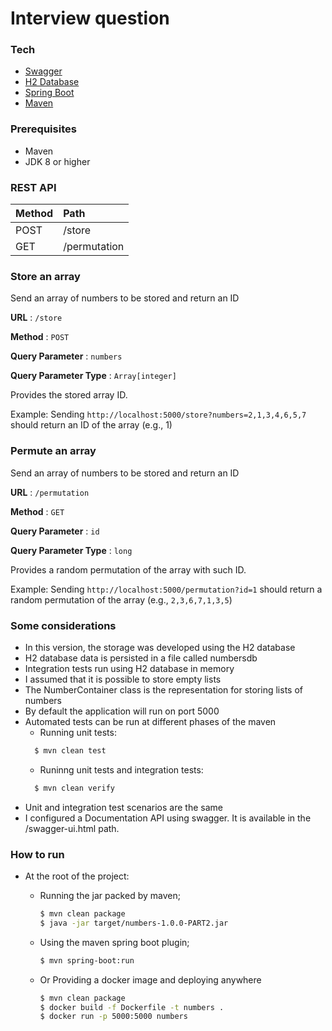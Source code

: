 Interview question
==================

### Tech
  * [Swagger] 
  * [H2 Database] 
  * [Spring Boot] 
  * [Maven]

### Prerequisites

- Maven
- JDK 8 or higher   

### REST API

| Method   |        Path         |
|----------|:--------------------|
| POST     |    /store           |
| GET      |    /permutation     |  
  
### Store an array
Send an array of numbers to be stored and return an ID

**URL** : `/store`

**Method** : `POST`

**Query Parameter** : `numbers`

**Query Parameter Type** : `Array[integer]`

Provides the stored array ID.

Example: Sending `http://localhost:5000/store?numbers=2,1,3,4,6,5,7` should 
return an ID of the array (e.g., 1)
  
### Permute an array
Send an array of numbers to be stored and return an ID

**URL** : `/permutation`

**Method** : `GET`

**Query Parameter** : `id`

**Query Parameter Type** : `long`

Provides a random permutation of the array with such ID.

Example: Sending `http://localhost:5000/permutation?id=1` should return 
a random permutation of the array (e.g., `2,3,6,7,1,3,5`)

### Some considerations

- In this version, the storage was developed using the H2 database
- H2 database data is persisted in a file called numbersdb
- Integration tests run using H2 database in memory
- I assumed that it is possible to store empty lists
- The NumberContainer class is the representation for storing lists of numbers
- By default the application will run on port 5000
- Automated tests can be run at different phases of the maven
  - Running unit tests:
  ```sh
    $ mvn clean test
  ```
  - Runinng unit tests and integration tests:
  ```sh
    $ mvn clean verify
  ```
- Unit and integration test scenarios are the same
- I configured a Documentation API using swagger. It is available in the /swagger-ui.html path.

### How to run

- At the root of the project:

  - Running the jar packed by maven;
    ```sh
    $ mvn clean package
    $ java -jar target/numbers-1.0.0-PART2.jar
    ``` 

  - Using the maven spring boot plugin;
    ```sh
    $ mvn spring-boot:run
    ```

  - Or Providing a docker image and deploying anywhere
    ```sh
    $ mvn clean package
    $ docker build -f Dockerfile -t numbers .
    $ docker run -p 5000:5000 numbers
    ``` 
[Swagger]: <https://swagger.io/>
[H2 Database]: <http://www.h2database.com/>
[Spring Boot]: <https://spring.io/>
[Maven]: <https://maven.apache.org/>

